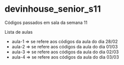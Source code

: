 # devinhouse_senior_s11
Códigos passados em sala da semana 11

Lista de aulas
* aula-1 => se refere aos códigos da aula do dia 28/02
* aula-2 => se refere aos códigos da aula do dia 01/03
* aula-3 => se refere aos códigos da aula do dia 02/03
* aula-4 => se refere aos códigos da aula do dia 03/03
